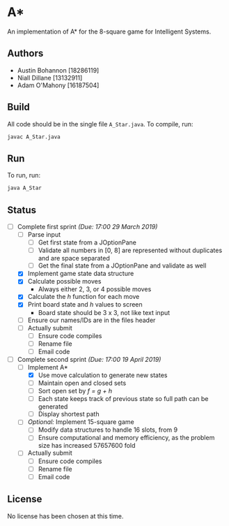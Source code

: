# A*
An implementation of A* for the 8-square game for Intelligent Systems.

## Authors
* Austin Bohannon [18286119]
* Niall Dillane [13132911]
* Adam O'Mahony [16187504]

## Build
All code should be in the single file `A_Star.java`. To compile, run:
```bash
javac A_Star.java
```

## Run
To run, run:
```bash
java A_Star
```

## Status
- [ ] Complete first sprint *(Due: 17:00 29 March 2019)*
  - [ ] Parse input
    - [ ] Get first state from a JOptionPane
    - [ ] Validate all numbers in [0, 8] are represented without duplicates and are space separated
    - [ ] Get the final state from a JOptionPane and validate as well
  - [x] Implement game state data structure
  - [x] Calculate possible moves
    * Always either 2, 3, or 4 possible moves
  - [x] Calculate the *h* function for each move
  - [x] Print board state and *h* values to screen
    * Board state should be 3 x 3, not like text input
  - [ ] Ensure our names/IDs are in the files header
  - [ ] Actually submit
    - [ ] Ensure code compiles
    - [ ] Rename file
    - [ ] Email code
- [ ] Complete second sprint *(Due: 17:00 19 April 2019)*
  - [ ] Implement A*
    - [x] Use move calculation to generate new states
    - [ ] Maintain open and closed sets
    - [ ] Sort open set by *f = g + h*
    - [ ] Each state keeps track of previous state so full path can be generated
    - [ ] Display shortest path
  - [ ] *Optional:* Implement 15-square game
    - [ ] Modify data structures to handle 16 slots, from 9
    - [ ] Ensure computational and memory efficiency, as the problem size has increased 57657600 fold
  - [ ] Actually submit
    - [ ] Ensure code compiles
    - [ ] Rename file
    - [ ] Email code

## License
No license has been chosen at this time.
